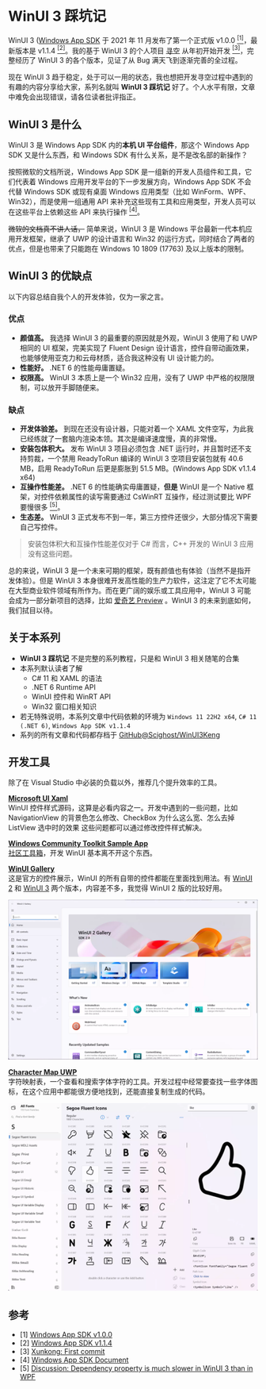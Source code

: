 # WinUI 3 踩坑记

WinUI 3 ([Windows App SDK](https://github.com/microsoft/WindowsAppSDK) 于 2021 年 11 月发布了第一个正式版 v1.0.0 [<sup>[1]</sup>](#参考)，最新版本是 v1.1.4 [<sup>[2]</sup>](#参考)。我的基于 WinUI 3 的个人项目 [寻空](https://github.com/xunkong/xunkong) 从年初开始开发 [<sup>[3]</sup>](#参考)，完整经历了 WinUI 3 的各个版本，见证了从 Bug 满天飞到逐渐完善的全过程。

现在 WinUI 3 趋于稳定，处于可以一用的状态，我也想把开发寻空过程中遇到的有趣的内容分享给大家，系列名就叫 **WinUI 3 踩坑记** 好了。个人水平有限，文章中难免会出现错误，请各位读者批评指正。


## WinUI 3 是什么

WinUI 3 是 Windows App SDK 内的**本机 UI 平台组件**，那这个 Windows App SDK 又是什么东西，和 Windows SDK 有什么关系，是不是改名部的新操作？

按照微软的文档所说，Windows App SDK 是一组新的开发人员组件和工具，它们代表着 Windows 应用开发平台的下一步发展方向，Windows App SDK 不会代替 Windows SDK 或现有桌面 Windows 应用类型（比如 WinForm、WPF、Win32），而是使用一组通用 API 来补充这些现有工具和应用类型，开发人员可以在这些平台上依赖这些 API 来执行操作 [<sup>[4]</sup>](#参考)。

~~微软的文档真不讲人话，~~ 简单来说，WinUI 3 是 Windows 平台最新一代本机应用开发框架，继承了 UWP 的设计语言和 Win32 的运行方式，同时结合了两者的优点，但是也带来了只能跑在 Windows 10 1809 (17763) 及以上版本的限制。


## WinUI 3 的优缺点

以下内容总结自我个人的开发体验，仅为一家之言。

### 优点

- **颜值高。** 我选择 WinUI 3 的最重要的原因就是外观，WinUI 3 使用了和 UWP 相同的 UI 框架，完美实现了 Fluent Design 设计语言，控件自带动画效果，也能够使用亚克力和云母材质，适合我这种没有 UI 设计能力的。
- **性能好。** .NET 6 的性能毋庸置疑。
- **权限高。** WinUI 3 本质上是一个 Win32 应用，没有了 UWP 中严格的权限限制，可以放开手脚随便来。

### 缺点

- **开发体验差。** 到现在还没有设计器，只能对着一个 XAML 文件空写，为此我已经练就了一套脑内渲染本领。其次是编译速度慢，真的非常慢。
- **安装包体积大。** 发布 WinUI 3 项目必须包含 .NET 运行时，并且暂时还不支持剪裁，一个禁用 ReadyToRun 编译的 WinUI 3 空项目安装包就有 40.6 MB，启用 ReadyToRun 后更是膨胀到 51.5 MB。(Windows App SDK v1.1.4 x64)
- **互操作性能差。** .NET 6 的性能确实毋庸置疑，**但是** WinUI 是一个 Native 框架，对控件依赖属性的读写需要通过 CsWinRT 互操作，经过测试要比 WPF 要慢很多 [<sup>[5]</sup>](#参考)。
- **生态差。** WinUI 3 正式发布不到一年，第三方控件还很少，大部分情况下需要自己写控件。

> 安装包体积大和互操作性能差仅对于 C# 而言，C++ 开发的 WinUI 3 应用没有这些问题。

总的来说，WinUI 3 是一个未来可期的框架，既有颜值也有体验（当然不是指开发体验）。但是 WinUI 3 本身很难开发高性能的生产力软件，这注定了它不太可能在大型商业软件领域有所作为。而在更广阔的娱乐或工具应用中，WinUI 3 可能会成为一部分新项目的选择，比如 [爱奇艺 Preview](https://www.microsoft.com/store/apps/9NBLGGH4NBXB) 。WinUI 3 的未来到底如何，我们拭目以待。


## 关于本系列

- **WinUI 3 踩坑记** 不是完整的系列教程，只是和 WinUI 3 相关随笔的合集
- 本系列默认读者了解
    - C# 11 和 XAML 的语法
    - .NET 6 Runtime API
    - WinUI 控件和 WinRT API
    - Win32 窗口相关知识
- 若无特殊说明，本系列文章中代码依赖的环境为 `Windows 11 22H2 x64`, `C# 11 (.NET 6)`, `Windows App SDK v1.1.4`
- 系列的所有文章和代码都存档于 [GitHub@Scighost/WinUI3Keng](https://github.com/Scighost/WinUI3Keng)

## 开发工具

除了在 Visual Studio 中必装的负载以外，推荐几个提升效率的工具。

[**Microsoft UI Xaml**](https://github.com/microsoft/microsoft-ui-xaml)         
WinUI 控件样式源码，这算是必看内容之一。开发中遇到的一些问题，比如 NavigationView 的背景色怎么修改、CheckBox 为什么这么宽、怎么去掉 ListView 选中时的效果 这些问题都可以通过修改控件样式解决。

[**Windows Community Toolkit Sample App**](https://www.microsoft.com/store/productId/9NBLGGH4TLCQ)      
[社区工具箱](https://github.com/CommunityToolkit/WindowsCommunityToolkit)，开发 WinUI 基本离不开这个东西。

[**WinUI Gallery**](https://github.com/microsoft/WinUI-Gallery)       
这是官方的控件展示，WinUI 的所有自带的控件都能在里面找到用法。有 [WinUI 2](https://www.microsoft.com/store/apps/9MSVH128X2ZT) 和 [WinUI 3](https://www.microsoft.com/store/apps/9P3JFPWWDZRC) 两个版本，内容差不多，我觉得 WinUI 2 版的比较好用。

![image-20220914193653890](./img/image-20220914193653890.webp)

[**Character Map UWP**](https://www.microsoft.com/store/apps/9WZDNCRDXF41)      
字符映射表，一个查看和搜索字体字符的工具。开发过程中经常要查找一些字体图标，在这个应用中都能很方便地找到，还能直接复制生成的代码。

![image-20220914193752122](./img/image-20220914193752122.webp)


## 参考

- [1] [Windows App SDK v1.0.0](https://github.com/microsoft/WindowsAppSDK/releases/tag/v1.0)
- [2] [Windows App SDK v1.1.4](https://github.com/microsoft/WindowsAppSDK/releases/tag/v1.1.4)
- [3] [Xunkong: First commit](https://github.com/xunkong/xunkong/commit/4f377649a5004b595e99daae96d52ad9285f980a)
- [4] [Windows App SDK Document](https://docs.microsoft.com/zh-cn/windows/apps/windows-app-sdk/)
- [5] [Discussion: Dependency property is much slower in WinUI 3 than in WPF](https://github.com/microsoft/microsoft-ui-xaml/issues/1633)

